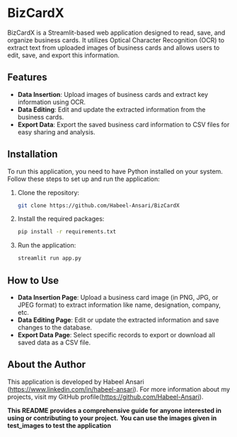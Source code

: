 # BizCardX

BizCardX is a Streamlit-based web application designed to read, save, and organize business cards. It utilizes Optical Character Recognition (OCR) to extract text from uploaded images of business cards and allows users to edit, save, and export this information.

## Features

- **Data Insertion**: Upload images of business cards and extract key information using OCR.
- **Data Editing**: Edit and update the extracted information from the business cards.
- **Export Data**: Export the saved business card information to CSV files for easy sharing and analysis.

## Installation

To run this application, you need to have Python installed on your system. Follow these steps to set up and run the application:

1. Clone the repository:
   ```bash
   git clone https://github.com/Habeel-Ansari/BizCardX
   ```

2. Install the required packages:
    ```bash
   pip install -r requirements.txt
   ```

3. Run the application:
   ```bash
   streamlit run app.py
   ```
   
## How to Use
- <b>Data Insertion Page</b>: Upload a business card image (in PNG, JPG, or JPEG format) to extract information like name, designation, company, etc.
- <b>Data Editing Page</b>: Edit or update the extracted information and save changes to the database.
- <b>Export Data Page</b>: Select specific records to export or download all saved data as a CSV file.

## About the Author
This application is developed by Habeel Ansari (https://www.linkedin.com/in/habeel-ansari). For more information about my projects, visit my GitHub profile(https://github.com/Habeel-Ansari).

<b>This README provides a comprehensive guide for anyone interested in using or contributing to your project.</b>
<b>You can use the images given in test_images to test the application</b>
